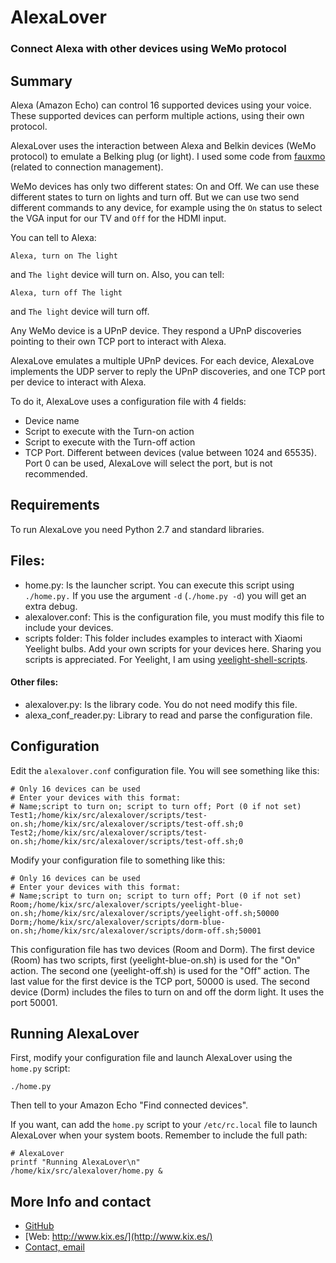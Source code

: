 # AlexaLover
### Connect Alexa with other devices using WeMo protocol

## Summary

Alexa (Amazon Echo) can control 16 supported devices using your voice. These
supported devices can perform multiple actions, using their own protocol.

AlexaLover uses the interaction between Alexa and Belkin devices (WeMo protocol)
to emulate a Belking plug (or light). I used some code from 
[fauxmo](https://github.com/makermusings/fauxmo) (related to connection management).

WeMo devices has only two different states: On and Off. We can use these different states
to turn on lights and turn off. But we can use two send different commands to any device,
for example using the `On` status to select the VGA input for our TV and `Off` for the
HDMI input.

You can tell to Alexa:

`Alexa, turn on The light`

and `The light` device will turn on. Also, you can tell:

`Alexa, turn off The light`

and `The light` device will turn off.

Any WeMo device is a UPnP device. They respond a UPnP discoveries pointing to
their own TCP port to interact with Alexa.

AlexaLove emulates a multiple UPnP devices. For each device, AlexaLove
implements the UDP server to reply the UPnP discoveries, and one TCP port
per device to interact with Alexa.

To do it, AlexaLove uses a configuration file with 4 fields:

* Device name
* Script to execute with the Turn-on action
* Script to execute with the Turn-off action
* TCP Port. Different between devices (value between 1024 and 65535).
  Port 0 can be used, AlexaLove will select the port, but is not recommended.

## Requirements

To run AlexaLove you need Python 2.7 and standard libraries. 

## Files:

- home.py: Is the launcher script. You can execute this script using `./home.py.`
  If you use the argument `-d` (`./home.py -d`) you will get an extra debug.
- alexalover.conf: This is the configuration file, you must modify this file to
  include your devices.
- scripts folder: This folder includes examples to interact with Xiaomi Yeelight
  bulbs. Add your own scripts for your devices here. Sharing you scripts is appreciated.
  For Yeelight, I am using [yeelight-shell-scripts](https://github.com/hphde/yeelight-shell-scripts).

#### Other files:
- alexalover.py: Is the library code. You do not need modify this file.
- alexa_conf_reader.py: Library to read and parse the configuration file.


## Configuration

Edit the `alexalover.conf` configuration file. You will see something like this:

```
# Only 16 devices can be used
# Enter your devices with this format:
# Name;script to turn on; script to turn off; Port (0 if not set)
Test1;/home/kix/src/alexalover/scripts/test-on.sh;/home/kix/src/alexalover/scripts/test-off.sh;0
Test2;/home/kix/src/alexalover/scripts/test-on.sh;/home/kix/src/alexalover/scripts/test-off.sh;0
```

Modify your configuration file to something like this:

```
# Only 16 devices can be used
# Enter your devices with this format:
# Name;script to turn on; script to turn off; Port (0 if not set)
Room;/home/kix/src/alexalover/scripts/yeelight-blue-on.sh;/home/kix/src/alexalover/scripts/yeelight-off.sh;50000
Dorm;/home/kix/src/alexalover/scripts/dorm-blue-on.sh;/home/kix/src/alexalover/scripts/dorm-off.sh;50001
```

This configuration file has two devices (Room and Dorm). The first device (Room) has
two scripts, first (yeelight-blue-on.sh) is used for the "On" action. The second one
(yeelight-off.sh) is used for the "Off" action. The last value for the first device is
the TCP port, 50000 is used.
The second device (Dorm) includes the files to turn on and off the dorm light. It uses the
port 50001.

## Running AlexaLover

First, modify your configuration file and launch AlexaLover using the `home.py` script:

```
./home.py
```

Then tell to your Amazon Echo "Find connected devices".

If you want, can add the `home.py` script to your `/etc/rc.local` file to launch AlexaLover
when your system boots. Remember to include the full path:

```
# AlexaLover
printf "Running AlexaLover\n"
/home/kix/src/alexalover/home.py &

```

## More Info and contact

- [GitHub](https://www.github.com/thekix/alexalover)
- [Web: http://www.kix.es/](http://www.kix.es/)
- [Contact, email](kix@kix.es)
